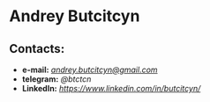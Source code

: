 # Andrey Butcitcyn
## Contacts:
* **e-mail:** *andrey.butcitcyn@gmail.com*
* **telegram:** *@btctcn*
* **LinkedIn:** *https://www.linkedin.com/in/butcitcyn/*

